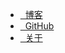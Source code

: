 <ul>
  <li><a id="blog" href="/"><span class="fa fa-free-code-camp fa-lg"></span>&nbsp;&nbsp;博客</a></li>
  <li><a href="https://github.com/WangWenzhuang"><span class="fa fa-github fa-lg"></span>&nbsp;&nbsp;GitHub</a></li>
  <li><a id="about" href="/about/"><span class="fa fa-star fa-lg"></span>&nbsp;&nbsp;关于</a></li>
</ul>